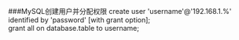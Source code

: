###MySQL创建用户并分配权限
create user 'username'@'192.168.1.%' identified by 'password' [with grant option];   
grant all on database.table to username;   
